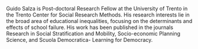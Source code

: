 Guido Salza is Post-doctoral Research Fellow at the University of Trento in the Trento Center for Social Research Methods. 
His research interests lie in the broad area of educational inequalities, focusing on the determinants and effects of school failure. 
His work has been published in the journals Research in Social Stratification and Mobility, Socio-economic Planning Science, and Scuola Democratica- Learning for Democracy.
